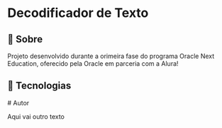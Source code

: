<h1>Decodificador de Texto</h1> 

<h2>📃 Sobre</h2>
<p>Projeto desenvolvido durante a orimeira fase do programa Oracle Next Education, oferecido pela Oracle em parceria com a Alura!</p>

## 🚀 Tecnologias
<div>
  
</div>
# Autor
<p>Aqui vai outro texto</p>
